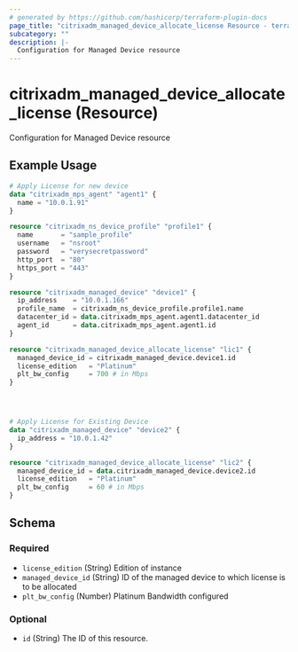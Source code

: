 ```yaml
---
# generated by https://github.com/hashicorp/terraform-plugin-docs
page_title: "citrixadm_managed_device_allocate_license Resource - terraform-provider-citrixadm"
subcategory: ""
description: |-
  Configuration for Managed Device resource
---
```


# citrixadm_managed_device_allocate_license (Resource)

Configuration for Managed Device resource

## Example Usage

```terraform
# Apply License for new device
data "citrixadm_mps_agent" "agent1" {
  name = "10.0.1.91"
}

resource "citrixadm_ns_device_profile" "profile1" {
  name       = "sample_profile"
  username   = "nsroot"
  password   = "verysecretpassword"
  http_port  = "80"
  https_port = "443"
}

resource "citrixadm_managed_device" "device1" {
  ip_address    = "10.0.1.166"
  profile_name  = citrixadm_ns_device_profile.profile1.name
  datacenter_id = data.citrixadm_mps_agent.agent1.datacenter_id
  agent_id      = data.citrixadm_mps_agent.agent1.id
}

resource "citrixadm_managed_device_allocate_license" "lic1" {
  managed_device_id = citrixadm_managed_device.device1.id
  license_edition   = "Platinum"
  plt_bw_config     = 700 # in Mbps
}




# Apply License for Existing Device
data "citrixadm_managed_device" "device2" {
  ip_address = "10.0.1.42"
}

resource "citrixadm_managed_device_allocate_license" "lic2" {
  managed_device_id = data.citrixadm_managed_device.device2.id
  license_edition   = "Platinum"
  plt_bw_config     = 60 # in Mbps
}
```

<!-- schema generated by tfplugindocs -->
## Schema

### Required

- `license_edition` (String) Edition of instance
- `managed_device_id` (String) ID of the managed device to which license is to be allocated
- `plt_bw_config` (Number) Platinum Bandwidth configured

### Optional

- `id` (String) The ID of this resource.


